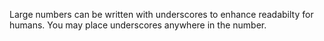 Large numbers can be written with underscores to enhance readabilty for humans. You may place underscores anywhere in the number.
